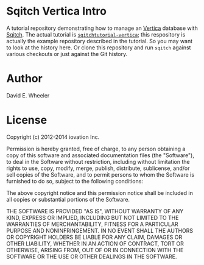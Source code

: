 Sqitch Vertica Intro
====================

A tutorial repository demonstrating how to manage an
[Vertica](http://https://my.vertica.com/) database with
[Sqitch](http://sqitch.org/). The actual tutorial is
[`sqitchtutorial-vertica`](https://github.com/theory/sqitch/blob/master/lib/sqitchtutorial-vertica.pod);
this respository is actually the example repository described in the tutorial.
So you may want to look at the history here. Or clone this repository and run
`sqitch` against various checkouts or just against the Git history.

Author
======

David E. Wheeler

License
=======

Copyright (c) 2012-2014 iovation Inc.

Permission is hereby granted, free of charge, to any person obtaining a copy
of this software and associated documentation files (the "Software"), to deal
in the Software without restriction, including without limitation the rights
to use, copy, modify, merge, publish, distribute, sublicense, and/or sell
copies of the Software, and to permit persons to whom the Software is
furnished to do so, subject to the following conditions:

The above copyright notice and this permission notice shall be included in all
copies or substantial portions of the Software.

THE SOFTWARE IS PROVIDED "AS IS", WITHOUT WARRANTY OF ANY KIND, EXPRESS OR
IMPLIED, INCLUDING BUT NOT LIMITED TO THE WARRANTIES OF MERCHANTABILITY,
FITNESS FOR A PARTICULAR PURPOSE AND NONINFRINGEMENT. IN NO EVENT SHALL THE
AUTHORS OR COPYRIGHT HOLDERS BE LIABLE FOR ANY CLAIM, DAMAGES OR OTHER
LIABILITY, WHETHER IN AN ACTION OF CONTRACT, TORT OR OTHERWISE, ARISING FROM,
OUT OF OR IN CONNECTION WITH THE SOFTWARE OR THE USE OR OTHER DEALINGS IN THE
SOFTWARE.
